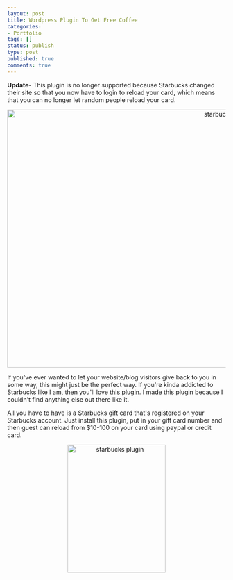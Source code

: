 ```yaml
---
layout: post
title: Wordpress Plugin To Get Free Coffee
categories:
- Portfolio
tags: []
status: publish
type: post
published: true
comments: true
---
```


**Update**- This plugin is no longer supported because Starbucks changed their site so that you now have to login to reload your card, which means that you can no longer let random people reload your card.

<p style="text-align: center;"><img class=" wp-image-212 aligncenter" alt="starbucks plugin page" src="{{site.url}}/assets/uploads/2013/02/starbucks-plugin-page.png" width="1039" height="595" /></p>
If you've ever wanted to let your website/blog visitors give back to you in some way, this might just be the perfect way. If you're kinda addicted to Starbucks like I am, then you'll love <a href="http://wordpress.org/extend/plugins/starbucks-reload/">this plugin</a>. I made this plugin because I couldn't find anything else out there like it.

All you have to have is a Starbucks gift card that's registered on your Starbucks account. Just install this plugin, put in your gift card number and then guest can reload from $10-100 on your card using paypal or credit card.
<p style="text-align: center;"><img class="size-full wp-image-213 aligncenter" alt="starbucks plugin" src="{{site.url}}/assets/uploads/2013/02/starbucks-plugin.png" width="226" height="295" /></p>
